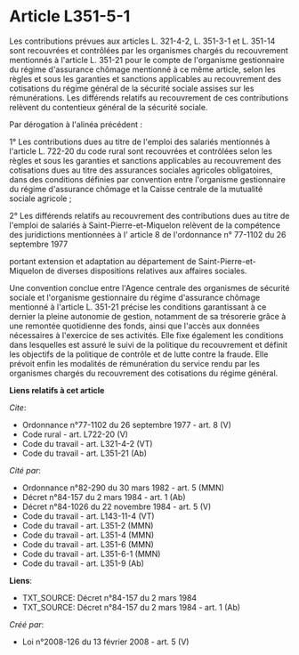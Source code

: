 # Article L351-5-1

Les contributions prévues aux articles L. 321-4-2, L. 351-3-1 et L. 351-14 
sont recouvrées et contrôlées par les organismes chargés du recouvrement mentionnés à l'article L. 351-21 
pour le compte de l'organisme gestionnaire du régime d'assurance chômage mentionné à ce même article, selon les règles et
sous les garanties et sanctions applicables au recouvrement des cotisations du régime général de la sécurité sociale assises
sur les rémunérations. Les différends relatifs au recouvrement de ces contributions relèvent du contentieux général de la
sécurité sociale. 

Par dérogation à l'alinéa précédent : 

1° Les contributions dues au titre de l'emploi des salariés mentionnés à l'article L. 722-20 du code rural sont recouvrées et
contrôlées selon les règles et sous les garanties et sanctions applicables au recouvrement des cotisations dues au titre des
assurances sociales agricoles obligatoires, dans des conditions définies par convention entre l'organisme gestionnaire du
régime d'assurance chômage et la Caisse centrale de la mutualité sociale agricole ; 

2° Les différends relatifs au recouvrement des contributions dues au titre de l'emploi de salariés à Saint-Pierre-et-Miquelon
relèvent de la compétence des juridictions mentionnées à l'
article 8 de l'ordonnance n° 77-1102 du 26 septembre 1977

portant extension et adaptation au département de Saint-Pierre-et-Miquelon de diverses dispositions relatives aux affaires
sociales. 

Une convention conclue entre l'Agence centrale des organismes de sécurité sociale et l'organisme gestionnaire du régime
d'assurance chômage mentionné à l'article L. 351-21 précise les conditions garantissant à ce dernier la pleine autonomie de
gestion, notamment de sa trésorerie grâce à une remontée quotidienne des fonds, ainsi que l'accès aux données nécessaires à
l'exercice de ses activités. Elle fixe également les conditions dans lesquelles est assuré le suivi de la politique du
recouvrement et définit les objectifs de la politique de contrôle et de lutte contre la fraude. Elle prévoit enfin les
modalités de rémunération du service rendu par les organismes chargés du recouvrement des cotisations du régime général.

**Liens relatifs à cet article**

_Cite_:

  - Ordonnance n°77-1102 du 26 septembre 1977 - art. 8 (V)
  - Code rural - art. L722-20 (V)
  - Code du travail - art. L321-4-2 (VT)
  - Code du travail - art. L351-21 (Ab)

_Cité par_:

  - Ordonnance n°82-290 du 30 mars 1982 - art. 5 (MMN)
  - Décret n°84-157 du 2 mars 1984 - art. 1 (Ab)
  - Décret n°84-1026 du 22 novembre 1984 - art. 5 (V)
  - Code du travail - art. L143-11-4 (VT)
  - Code du travail - art. L351-2 (MMN)
  - Code du travail - art. L351-4 (MMN)
  - Code du travail - art. L351-6 (MMN)
  - Code du travail - art. L351-6-1 (MMN)
  - Code du travail - art. L351-9 (Ab)

**Liens**:

  - TXT_SOURCE: Décret n°84-157 du 2 mars 1984
  - TXT_SOURCE: Décret n°84-157 du 2 mars 1984 - art. 1 (Ab)

_Créé par_:

  - Loi n°2008-126 du 13 février 2008 - art. 5 (V)

